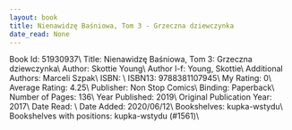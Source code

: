 ```yaml
---
layout: book
title: Nienawidzę Baśniowa, Tom 3 - Grzeczna dziewczynka
date_read: None
---
```


Book Id: 51930937\ 
Title: Nienawidzę Baśniowa, Tom 3: Grzeczna dziewczynka\ 
Author: Skottie Young\ 
Author l-f: Young, Skottie\ 
Additional Authors: Marceli Szpak\ 
ISBN: \ 
ISBN13: 9788381107945\ 
My Rating: 0\ 
Average Rating: 4.25\ 
Publisher: Non Stop Comics\ 
Binding: Paperback\ 
Number of Pages: 136\ 
Year Published: 2019\ 
Original Publication Year: 2017\ 
Date Read: \ 
Date Added: 2020/06/12\ 
Bookshelves: kupka-wstydu\ 
Bookshelves with positions: kupka-wstydu (#1561)\ 

